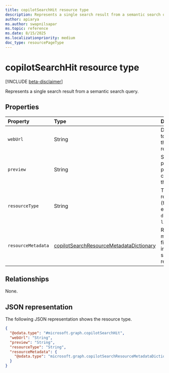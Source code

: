 ```yaml
---
title: copilotSearchHit resource type
description: Represents a single search result from a semantic search query.
author: apiarya
ms.author: swapnilsapar
ms.topic: reference
ms.date: 8/15/2025
ms.localizationpriority: medium
doc_type: resourcePageType
---
```


# copilotSearchHit resource type

[!INCLUDE [beta-disclaimer](../../../includes/beta-disclaimer.md)]

Represents a single search result from a semantic search query.

## Properties

| Property           | Type                                                                                    | Description                                                        |
|:-------------------|:----------------------------------------------------------------------------------------|:-------------------------------------------------------------------|
| `webUrl`           | String                                                                                  | Direct URL to access the search result.                            |
| `preview`          | String                                                                                  | Short text preview providing context for the result.               |
| `resourceType`     | String                                                                                  | Type of the resource (for example, `driveItem`, `listItem`).       |
| `resourceMetadata` | [copilotSearchResourceMetadataDictionary](./copilotsearchresourcemetadatadictionary.md) | Requested metadata fields (only included if specified in request). |

## Relationships

None.

## JSON representation

The following JSON representation shows the resource type.

```json
{
  "@odata.type": "#microsoft.graph.copilotSearchHit",
  "webUrl": "String",
  "preview": "String",
  "resourceType": "String",
  "resourceMetadata": {
    "@odata.type": "microsoft.graph.copilotSearchResourceMetadataDictionary"
  }
}
```
